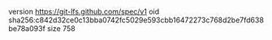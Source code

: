 version https://git-lfs.github.com/spec/v1
oid sha256:c842d32ce0c13bba0742fc5029e593cbb16472273c768d2be7fd638be78a093f
size 758

